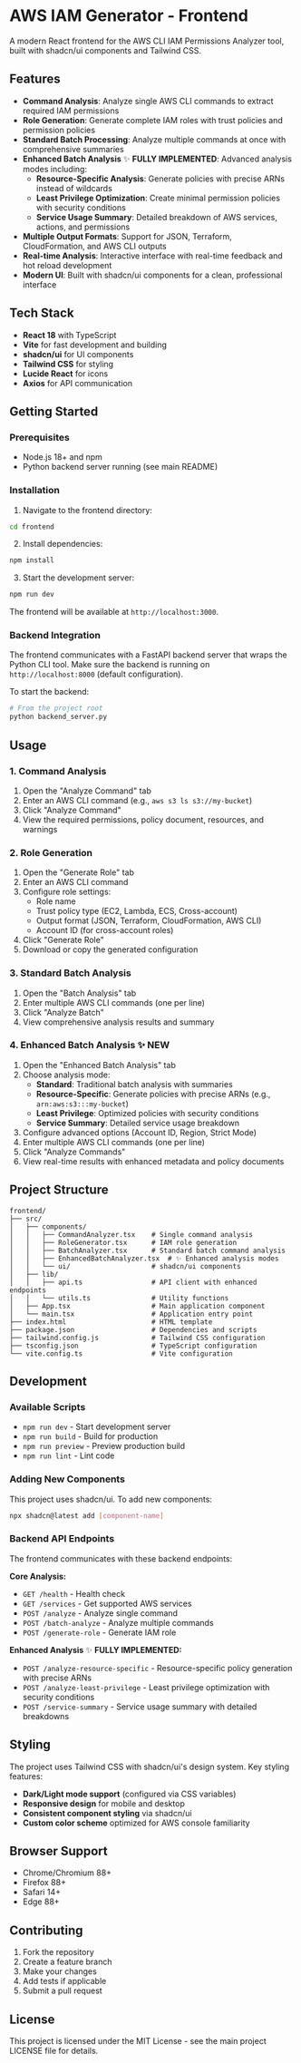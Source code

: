 # AWS IAM Generator - Frontend

A modern React frontend for the AWS CLI IAM Permissions Analyzer tool, built with shadcn/ui components and Tailwind CSS.

## Features

- **Command Analysis**: Analyze single AWS CLI commands to extract required IAM permissions
- **Role Generation**: Generate complete IAM roles with trust policies and permission policies
- **Standard Batch Processing**: Analyze multiple commands at once with comprehensive summaries
- **Enhanced Batch Analysis** ✨ **FULLY IMPLEMENTED**: Advanced analysis modes including:
  - **Resource-Specific Analysis**: Generate policies with precise ARNs instead of wildcards
  - **Least Privilege Optimization**: Create minimal permission policies with security conditions
  - **Service Usage Summary**: Detailed breakdown of AWS services, actions, and permissions
- **Multiple Output Formats**: Support for JSON, Terraform, CloudFormation, and AWS CLI outputs
- **Real-time Analysis**: Interactive interface with real-time feedback and hot reload development
- **Modern UI**: Built with shadcn/ui components for a clean, professional interface

## Tech Stack

- **React 18** with TypeScript
- **Vite** for fast development and building
- **shadcn/ui** for UI components
- **Tailwind CSS** for styling
- **Lucide React** for icons
- **Axios** for API communication

## Getting Started

### Prerequisites

- Node.js 18+ and npm
- Python backend server running (see main README)

### Installation

1. Navigate to the frontend directory:
```bash
cd frontend
```

2. Install dependencies:
```bash
npm install
```

3. Start the development server:
```bash
npm run dev
```

The frontend will be available at `http://localhost:3000`.

### Backend Integration

The frontend communicates with a FastAPI backend server that wraps the Python CLI tool. Make sure the backend is running on `http://localhost:8000` (default configuration).

To start the backend:
```bash
# From the project root
python backend_server.py
```

## Usage

### 1. Command Analysis

1. Open the "Analyze Command" tab
2. Enter an AWS CLI command (e.g., `aws s3 ls s3://my-bucket`)
3. Click "Analyze Command"
4. View the required permissions, policy document, resources, and warnings

### 2. Role Generation

1. Open the "Generate Role" tab
2. Enter an AWS CLI command
3. Configure role settings:
   - Role name
   - Trust policy type (EC2, Lambda, ECS, Cross-account)
   - Output format (JSON, Terraform, CloudFormation, AWS CLI)
   - Account ID (for cross-account roles)
4. Click "Generate Role"
5. Download or copy the generated configuration

### 3. Standard Batch Analysis

1. Open the "Batch Analysis" tab
2. Enter multiple AWS CLI commands (one per line)
3. Click "Analyze Batch"
4. View comprehensive analysis results and summary

### 4. Enhanced Batch Analysis ✨ **NEW**

1. Open the "Enhanced Batch Analysis" tab
2. Choose analysis mode:
   - **Standard**: Traditional batch analysis with summaries
   - **Resource-Specific**: Generate policies with precise ARNs (e.g., `arn:aws:s3:::my-bucket`)
   - **Least Privilege**: Optimized policies with security conditions
   - **Service Summary**: Detailed service usage breakdown
3. Configure advanced options (Account ID, Region, Strict Mode)
4. Enter multiple AWS CLI commands (one per line)
5. Click "Analyze Commands"
6. View real-time results with enhanced metadata and policy documents

## Project Structure

```
frontend/
├── src/
│   ├── components/
│   │   ├── CommandAnalyzer.tsx    # Single command analysis
│   │   ├── RoleGenerator.tsx      # IAM role generation
│   │   ├── BatchAnalyzer.tsx      # Standard batch command analysis
│   │   ├── EnhancedBatchAnalyzer.tsx  # ✨ Enhanced analysis modes
│   │   └── ui/                    # shadcn/ui components
│   ├── lib/
│   │   ├── api.ts                 # API client with enhanced endpoints
│   │   └── utils.ts               # Utility functions
│   ├── App.tsx                    # Main application component
│   └── main.tsx                   # Application entry point
├── index.html                     # HTML template
├── package.json                   # Dependencies and scripts
├── tailwind.config.js             # Tailwind CSS configuration
├── tsconfig.json                  # TypeScript configuration
└── vite.config.ts                 # Vite configuration
```

## Development

### Available Scripts

- `npm run dev` - Start development server
- `npm run build` - Build for production
- `npm run preview` - Preview production build
- `npm run lint` - Lint code

### Adding New Components

This project uses shadcn/ui. To add new components:

```bash
npx shadcn@latest add [component-name]
```

### Backend API Endpoints

The frontend communicates with these backend endpoints:

**Core Analysis:**
- `GET /health` - Health check
- `GET /services` - Get supported AWS services  
- `POST /analyze` - Analyze single command
- `POST /batch-analyze` - Analyze multiple commands
- `POST /generate-role` - Generate IAM role

**Enhanced Analysis** ✨ **FULLY IMPLEMENTED:**
- `POST /analyze-resource-specific` - Resource-specific policy generation with precise ARNs
- `POST /analyze-least-privilege` - Least privilege optimization with security conditions
- `POST /service-summary` - Service usage summary with detailed breakdowns

## Styling

The project uses Tailwind CSS with shadcn/ui's design system. Key styling features:

- **Dark/Light mode support** (configured via CSS variables)
- **Responsive design** for mobile and desktop
- **Consistent component styling** via shadcn/ui
- **Custom color scheme** optimized for AWS console familiarity

## Browser Support

- Chrome/Chromium 88+
- Firefox 88+
- Safari 14+
- Edge 88+

## Contributing

1. Fork the repository
2. Create a feature branch
3. Make your changes
4. Add tests if applicable
5. Submit a pull request

## License

This project is licensed under the MIT License - see the main project LICENSE file for details.
